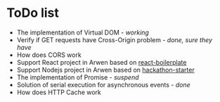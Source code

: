 # ToDo list

-   The implementation of Virtual DOM - _working_
-   Verify if GET requests have Cross-Origin problem - _done, sure they have_
-   How does CORS work
-   Support React project in Arwen based on [react-boilerplate](https://github.com/kawhi66/react-boilerplate)
-   Support Nodejs project in Arwen based on [hackathon-starter](https://github.com/kawhi66/hackathon-starter)
-   The implementation of Promise - _suspend_
-   Solution of serial execution for asynchronous events - _done_
-   How does HTTP Cache work
